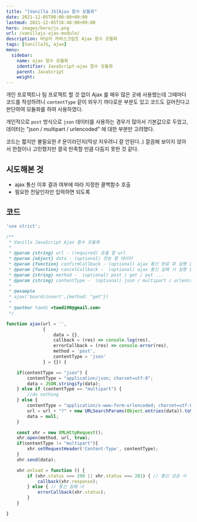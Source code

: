 ```yaml
---
title: "[Vanilla JS]Ajax 함수 모듈화"
date: 2021-12-05T00:00:00+09:00
lastmod: 2021-12-05T16:48:00+09:00
hero: images/hero/js.png
url: /vanillajs-ajax-module/
description: 바닐라 자바스크립트 Ajax 함수 모듈화
tags: [VanillaJS, ajax]
menu:
  sidebar:
    name: ajax 함수 모듈화
    identifier: JavaScript-ajax 함수 모듈화
    parent: JavaScript
    weight: 
---
```



개인 프로젝트나 팀 프로젝트 할 것 없이 Ajax 를 매우 많은 곳에 사용했는데 그때마다 코드를 작성하려니 `contentType` 같이 외우기 까다로운 부분도 있고 코드도 길어진다고 판단하여 모듈화를 하여 사용하였다.

개인적으로 `post` 방식으로 `json` 데이터를 사용하는 경우가 많아서 기본값으로 두었고, 데이터는 "json / multipart / urlencoded" 에 대한 부분만 고려했다.

코드는 짧지만 불필요한 if 문이라던지(막상 지우려니 잘 안된다..) 깔끔해 보이지 않아서 한참이나 고민했지만 결국 만족할 만큼 다듬지 못한 것 같다.

## 시도해본 것

- ajax 통신 이후 결과 여부에 따라 지정한 콜백함수 호출
- 필요한 전달인자만 입력하면 되도록

## 코드

```jsx
'use strict';

/**
 * Vanilla JavaScript Ajax 함수 모듈화
 *
 * @param {string} url - (required) 호출 할 url
 * @param {object} data - (optional) 전송 할 데이터
 * @param {function} confirmCallback - (optional) ajax 통신 완료 후 실행 할 함수
 * @param {function} cancelCallback -  (optional) ajax 통신 실패 시 실행 할 함수
 * @param {string} method -  (optional) post / get / put ...
 * @param {string} contentType -  (optional) json / multipart / urlencoded
 *
 * @example
 * ajax('board/insert',{method: "get"})
 *
 * @author taedi <taedi90@gmail.com>
 */

function ajax(url = '',
              {
                  data = {},
                  callback = (res) => console.log(res),
                  errorCallback = (res) => console.error(res),
                  method = 'post',
                  contentType = 'json'
              } = {}) {

    if(contentType == "json") {
        contentType = "application/json; charset=utf-8";
        data = JSON.stringify(data);
    } else if (contentType == "multipart") {
        //do nothing
    } else {
        contentType = "application/x-www-form-urlencoded; charset=utf-8;";
        url = url + "?" + new URLSearchParams(Object.entries(data)).toString();
        data = null;
    }

    const xhr = new XMLHttpRequest();
    xhr.open(method, url, true);
    if(contentType != "multipart"){
        xhr.setRequestHeader('Content-Type', contentType);
    }
    xhr.send(data);

    xhr.onload = function () {
        if (xhr.status === 200 || xhr.status === 201) { // 통신 성공 시
            callback(xhr.response);
        } else { // 통신 실패 시
            errorCallback(xhr.status);
        }
    }

}
```